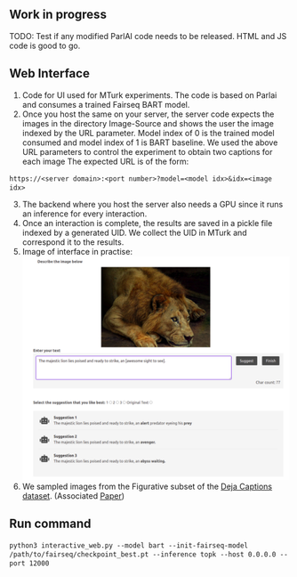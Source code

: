 ## Work in progress
TODO: Test if any modified ParlAI code needs to be released. HTML and JS code is good to go.  

## Web Interface

1. Code for UI used for MTurk experiments. The code is based on Parlai and consumes a trained Fairseq BART model. 
2. Once you host the same on your server, the server code expects the images in the directory Image-Source and shows the user the image indexed by the URL parameter. Model index of 0 is the trained model consumed and model index of 1 is BART baseline. We used the above URL parameters to control the experiment to obtain two captions for each image The expected URL is of the form: 
```
https://<server domain>:<port number>?model=<model idx>&idx=<image idx>
```
3. The backend where you host the server also needs a GPU since it runs an inference for every interaction.
4. Once an interaction is complete, the results are saved in a pickle file indexed by a generated UID. We collect the UID in MTurk and correspond it to the results.
5. Image of interface in practise:
![Interface With Suggestions](./Image-Source/Interface-With-Suggestions.png)
6. We sampled images from the Figurative subset of the [Deja Captions dataset](https://www3.cs.stonybrook.edu/~jianchen/). (Associated [Paper](https://aclanthology.org/N15-1053/))

## Run command

```
python3 interactive_web.py --model bart --init-fairseq-model /path/to/fairseq/checkpoint_best.pt --inference topk --host 0.0.0.0 --port 12000
```
